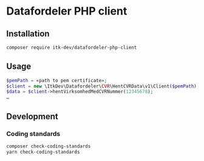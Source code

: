 # Datafordeler PHP client

## Installation

```sh
composer require itk-dev/datafordeler-php-client
```

## Usage

```php
$pemPath = «path to pem certificate»;
$client = new \ItkDev\Datafordeler\CVR\HentCVRData\v1\Client($pemPath);
$data = $client->hentVirksomhedMedCVRNummer(12345678);
…
```

## Development

### Coding standards

```sh
composer check-coding-standards
yarn check-coding-standards
```
